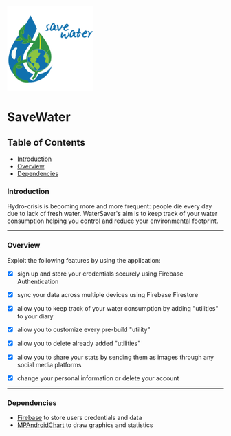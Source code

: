 <img src="/app/src/main/res/drawable-v24/save_water.png"  width="200" height="200"  />

# SaveWater

## Table of Contents

- [Introduction](#introduction)
- [Overview](#overview)
- [Dependencies](#dependencies)


### Introduction

Hydro-crisis is becoming more and more frequent: people die every day due to lack of fresh water. WaterSaver's aim is to keep track of your water consumption helping you control and reduce your environmental footprint.

---

### Overview

Exploit the following features by using the application:

- [x] sign up and store your credentials securely using Firebase Authentication
- [x] sync your data across multiple devices using Firebase Firestore
- [x] allow you to keep track of your water consumption by adding "utilities" to your diary
- [x] allow you to customize every pre-build "utility"
- [x] allow you to delete already added "utilities"
- [x] allow you to share your stats by sending them as images through any social media platforms
- [x] change your personal information or delete your account


---

### Dependencies

- [Firebase](https://firebase.google.com/) to store users credentials and data
- [MPAndroidChart](https://github.com/PhilJay/MPAndroidChart) to draw graphics and statistics
